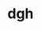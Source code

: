 # dgh
<!DOCTYPE html>
<html lang="en">
<head>
    <meta charset="UTF-8">
    <meta name="viewport" content="width=device-width, initial-scale=1.0">
    <title>Dice Roller</title>
    <style>
        /* Styles for the dice container */
        .dice-container {
            display: flex;
            flex-wrap: wrap;
        }

        /* Styles for the individual dice */
        .dice {
            width: 80px;
            height: 80px;
            background-color: white;
            border: 1px solid #000;
            display: flex;
            flex-wrap: wrap;
            justify-content: space-between;
            padding: 5px;
            border-radius: 10px;
            margin: 10px;
        }

        /* Styles for the dots (pips) on the dice */
        .dot {
            width: 30%;
            height: 30%;
            background-color: #000;
            border-radius: 50%;
            margin: 5%;
        }
    </style>
</head>
<body>
    <div class="dice-container" id="diceContainer"></div>
    <button id="addDiceButton">Add Dice</button>

    <script>
        // Function to create a new die
        function createDie() {
            const diceContainer = document.getElementById("diceContainer");
            const die = document.createElement("div");
            die.className = "dice";

            // Create six dots (pips) to represent the die's appearance
            for (let i = 0; i < 6; i++) {
                const dot = document.createElement("div");
                dot.className = "dot";
                die.appendChild(dot);
            }

            diceContainer.appendChild(die);
        }

        // Add 10 dice initially
        for (let i = 0; i < 10; i++) {
            createDie();
        }

        // Add a die on button click
        const addDiceButton = document.getElementById("addDiceButton");
        addDiceButton.addEventListener("click", createDie);
    </script>
</body>
</html>
